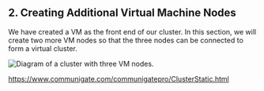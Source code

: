 ## 2. Creating Additional Virtual Machine Nodes

We have created a VM as the front end of our cluster. In this section, we will create two more VM nodes so that the three nodes can be connected to form a virtual cluster. 

![Diagram of a cluster with three VM nodes.](../figures/vm_cluster_three_nodes_diagram)

https://www.communigate.com/communigatepro/ClusterStatic.html